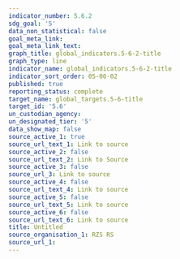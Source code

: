 ```yaml
---
indicator_number: 5.6.2
sdg_goal: '5'
data_non_statistical: false
goal_meta_link: 
goal_meta_link_text: 
graph_title: global_indicators.5-6-2-title
graph_type: line
indicator_name: global_indicators.5-6-2-title
indicator_sort_order: 05-06-02
published: true
reporting_status: complete
target_name: global_targets.5-6-title
target_id: '5.6'
un_custodian_agency:
un_designated_tier: '5'
data_show_map: false
source_active_1: true
source_url_text_1: Link to source
source_active_2: false
source_url_text_2: Link to Source
source_active_3: false
source_url_3: Link to source
source_active_4: false
source_url_text_4: Link to source
source_active_5: false
source_url_text_5: Link to source
source_active_6: false
source_url_text_6: Link to source
title: Untitled
source_organisation_1: RZS RS 
source_url_1: 
---
```

